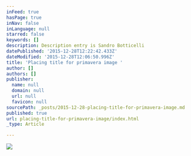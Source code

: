 ```yaml
---
inFeed: true
hasPage: true
inNav: false
inLanguage: null
starred: false
keywords: []
description: Description entry is Sandro Botticelli
datePublished: '2015-12-28T12:22:42.433Z'
dateModified: '2015-12-28T12:06:50.996Z'
title: 'Placing title for primavera image '
author: []
authors: []
publisher:
  name: null
  domain: null
  url: null
  favicon: null
sourcePath: _posts/2015-12-28-placing-title-for-primavera-image.md
published: true
url: placing-title-for-primavera-image/index.html
_type: Article

---
```

![](https://the-grid-user-content.s3-us-west-2.amazonaws.com/4fb44935-9791-4e84-8bec-d9656e9da2be.jpg)